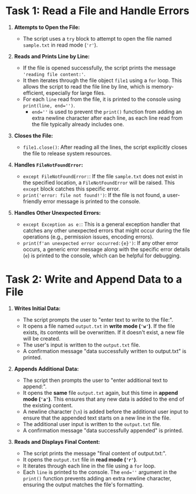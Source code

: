 # Task 1: Read a File and Handle Errors 

1.  **Attempts to Open the File:**
    * The script uses a `try` block to attempt to open the file named `sample.txt` in read mode (`'r'`).

2.  **Reads and Prints Line by Line:**
    * If the file is opened successfully, the script prints the message `'reading file content:'`.
    * It then iterates through the file object `file1` using a `for` loop. This allows the script to read the file line by line, which is memory-efficient, especially for large files.
    * For each `line` read from the file, it is printed to the console using `print(line, end='')`.
        * `end=''` is used to prevent the `print()` function from adding an extra newline character after each line, as each line read from the file typically already includes one.

3.  **Closes the File:**
    * `file1.close()`: After reading all the lines, the script explicitly closes the file to release system resources.

4.  **Handles `FileNotFoundError`:**
    * `except FileNotFoundError:`: If the file `sample.txt` does not exist in the specified location, a `FileNotFoundError` will be raised. This `except` block catches this specific error.
    * `print('error: file not found!')`: If the file is not found, a user-friendly error message is printed to the console.

5.  **Handles Other Unexpected Errors:**
    * `except Exception as e:`: This is a general exception handler that catches any other unexpected errors that might occur during the file operations (e.g., permission issues, encoding errors).
    * `print(f'an unexpected error occurred:{e}')`: If any other error occurs, a generic error message along with the specific error details (`e`) is printed to the console, which can be helpful for debugging.

# Task 2: Write and Append Data to a File

1.  **Writes Initial Data:**
    * The script prompts the user to "enter text to write to the file:".
    * It opens a file named `output.txt` in **write mode (`'w'`)**. If the file exists, its contents will be overwritten. If it doesn't exist, a new file will be created.
    * The user's input is written to the `output.txt` file.
    * A confirmation message "data successfully written to output.txt" is printed.

2.  **Appends Additional Data:**
    * The script then prompts the user to "enter additional text to append:".
    * It opens the **same** file `output.txt` again, but this time in **append mode (`'a'`)**. This ensures that any new data is added to the end of the existing content.
    * A newline character (`\n`) is added before the additional user input to ensure that the appended text starts on a new line in the file.
    * The additional user input is written to the `output.txt` file.
    * A confirmation message "data successfully appended" is printed.

3.  **Reads and Displays Final Content:**
    * The script prints the message "final content of output.txt:".
    * It opens the `output.txt` file in **read mode (`'r'`)**.
    * It iterates through each line in the file using a `for` loop.
    * Each `line` is printed to the console. The `end=''` argument in the `print()` function prevents adding an extra newline character, ensuring the output matches the file's formatting.
